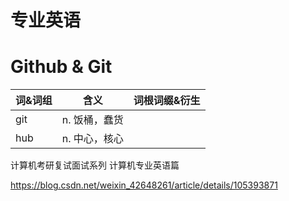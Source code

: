 # 专业英语 




# Github & Git
词&词组     |含义        |词根词缀&衍生
------------|------------|-------------
git |n. 饭桶，蠢货
hub |n. 中心，核心





计算机考研复试面试系列 计算机专业英语篇

https://blog.csdn.net/weixin_42648261/article/details/105393871


